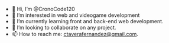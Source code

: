 - 👋 Hi, I’m @CronoCode120
- 👀 I’m interested in web and videogame development
- 🌱 I’m currently learning front and back-end web development.
- 💞️ I’m looking to collaborate on any project.
- 📫 How to reach me: ctaverafernandez@gmail.com.

<!---
CronoCode120/CronoCode120 is a ✨ special ✨ repository because its `README.md` (this file) appears on your GitHub profile.
You can click the Preview link to take a look at your changes.
--->
